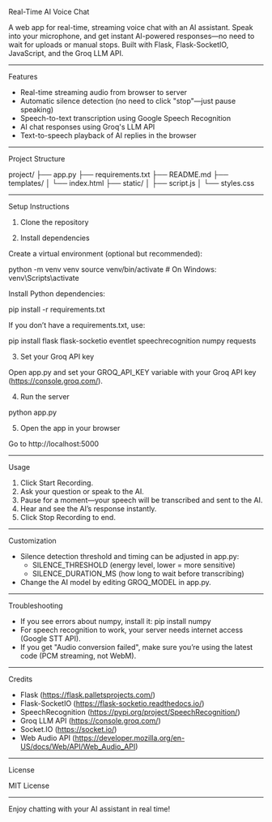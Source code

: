 Real-Time AI Voice Chat

A web app for real-time, streaming voice chat with an AI assistant. Speak into your microphone, and get instant AI-powered responses—no need to wait for uploads or manual stops.
Built with Flask, Flask-SocketIO, JavaScript, and the Groq LLM API.

---

Features

- Real-time streaming audio from browser to server
- Automatic silence detection (no need to click "stop"—just pause speaking)
- Speech-to-text transcription using Google Speech Recognition
- AI chat responses using Groq's LLM API
- Text-to-speech playback of AI replies in the browser

---

Project Structure

project/
├── app.py
├── requirements.txt
├── README.md
├── templates/
│   └── index.html
├── static/
│   ├── script.js
│   └── styles.css

---

Setup Instructions

1. Clone the repository

2. Install dependencies

Create a virtual environment (optional but recommended):

python -m venv venv
source venv/bin/activate  # On Windows: venv\Scripts\activate

Install Python dependencies:

pip install -r requirements.txt

If you don’t have a requirements.txt, use:

pip install flask flask-socketio eventlet speechrecognition numpy requests

3. Set your Groq API key

Open app.py and set your GROQ_API_KEY variable with your Groq API key (https://console.groq.com/).

4. Run the server

python app.py

5. Open the app in your browser

Go to http://localhost:5000

---

Usage

1. Click Start Recording.
2. Ask your question or speak to the AI.
3. Pause for a moment—your speech will be transcribed and sent to the AI.
4. Hear and see the AI’s response instantly.
5. Click Stop Recording to end.

---

Customization

- Silence detection threshold and timing can be adjusted in app.py:
    - SILENCE_THRESHOLD (energy level, lower = more sensitive)
    - SILENCE_DURATION_MS (how long to wait before transcribing)
- Change the AI model by editing GROQ_MODEL in app.py.

---

Troubleshooting

- If you see errors about numpy, install it: pip install numpy
- For speech recognition to work, your server needs internet access (Google STT API).
- If you get "Audio conversion failed", make sure you’re using the latest code (PCM streaming, not WebM).

---

Credits

- Flask (https://flask.palletsprojects.com/)
- Flask-SocketIO (https://flask-socketio.readthedocs.io/)
- SpeechRecognition (https://pypi.org/project/SpeechRecognition/)
- Groq LLM API (https://console.groq.com/)
- Socket.IO (https://socket.io/)
- Web Audio API (https://developer.mozilla.org/en-US/docs/Web/API/Web_Audio_API)

---

License

MIT License

---

Enjoy chatting with your AI assistant in real time!
